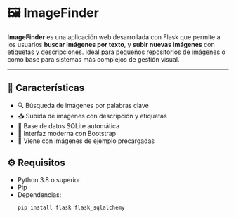 # 🖼️ ImageFinder

**ImageFinder** es una aplicación web desarrollada con Flask que permite a los usuarios **buscar imágenes por texto**, y **subir nuevas imágenes** con etiquetas y descripciones. Ideal para pequeños repositorios de imágenes o como base para sistemas más complejos de gestión visual.

---

## 🚀 Características

- 🔍 Búsqueda de imágenes por palabras clave
- 📤 Subida de imágenes con descripción y etiquetas
- 💾 Base de datos SQLite automática
- 🎨 Interfaz moderna con Bootstrap
- 🧪 Viene con imágenes de ejemplo precargadas

## ⚙️ Requisitos

- Python 3.8 o superior
- Pip
- Dependencias:
  ```bash
  pip install flask flask_sqlalchemy
